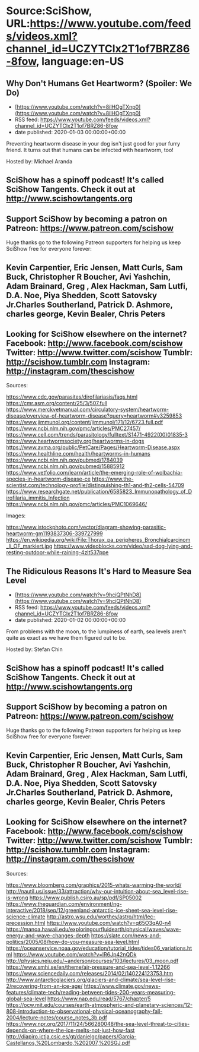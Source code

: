 # Source:SciShow, URL:https://www.youtube.com/feeds/videos.xml?channel_id=UCZYTClx2T1of7BRZ86-8fow, language:en-US

## Why Don't Humans Get Heartworm? (Spoiler: We Do)
 - [https://www.youtube.com/watch?v=8ilHOgTXnp0](https://www.youtube.com/watch?v=8ilHOgTXnp0)
 - RSS feed: https://www.youtube.com/feeds/videos.xml?channel_id=UCZYTClx2T1of7BRZ86-8fow
 - date published: 2020-01-03 00:00:00+00:00

Preventing heartworm disease in your dog isn't just good for your furry friend. It turns out that humans can be infected with heartworm, too!

Hosted by: Michael Aranda

SciShow has a spinoff podcast! It's called SciShow Tangents. Check it out at http://www.scishowtangents.org
----------
Support SciShow by becoming a patron on Patreon: https://www.patreon.com/scishow
----------
Huge thanks go to the following Patreon supporters for helping us keep SciShow free for everyone forever:

Kevin Carpentier, Eric Jensen, Matt Curls, Sam Buck, Christopher R Boucher, Avi Yashchin, Adam Brainard, Greg , Alex Hackman, Sam Lutfi, D.A. Noe, Piya Shedden, Scott Satovsky Jr.Charles Southerland, Patrick D. Ashmore, charles george, Kevin Bealer, Chris Peters
----------
Looking for SciShow elsewhere on the internet?
Facebook: http://www.facebook.com/scishow
Twitter: http://www.twitter.com/scishow
Tumblr: http://scishow.tumblr.com
Instagram: http://instagram.com/thescishow
----------
Sources:

https://www.cdc.gov/parasites/dirofilariasis/faqs.html
https://cmr.asm.org/content/25/3/507.full
https://www.merckvetmanual.com/circulatory-system/heartworm-disease/overview-of-heartworm-disease?query=heartworm#v3259853
https://www.jimmunol.org/content/jimmunol/171/12/6723.full.pdf
https://www.ncbi.nlm.nih.gov/pmc/articles/PMC27457/
https://www.cell.com/trends/parasitology/fulltext/S1471-4922(00)01835-3
https://www.heartwormsociety.org/heartworms-in-dogs
https://www.avma.org/public/PetCare/Pages/Heartworm-Disease.aspx
https://www.healthline.com/health/heartworms-in-humans
https://www.ncbi.nlm.nih.gov/pubmed/1784039
https://www.ncbi.nlm.nih.gov/pubmed/15885912
https://www.vetfolio.com/learn/article/the-emerging-role-of-wolbachia-species-in-heartworm-disease-ce
https://www.the-scientist.com/technology-profile/distinguishing-th1-and-th2-cells-54709
https://www.researchgate.net/publication/6585823_Immunopathology_of_Dirofilaria_immitis_Infection
https://www.ncbi.nlm.nih.gov/pmc/articles/PMC1069646/

Images:

https://www.istockphoto.com/vector/diagram-showing-parasitic-heartworm-gm1193837306-339727999
https://en.wikipedia.org/wiki/File:Thorax_pa_peripheres_Bronchialcarcinom_li_OF_markiert.jpg
https://www.videoblocks.com/video/sad-dog-lying-and-resting-outdoor-while-raining-4zlt537ppe

## The Ridiculous Reasons It's Hard to Measure Sea Level
 - [https://www.youtube.com/watch?v=9hciQPtNhD8](https://www.youtube.com/watch?v=9hciQPtNhD8)
 - RSS feed: https://www.youtube.com/feeds/videos.xml?channel_id=UCZYTClx2T1of7BRZ86-8fow
 - date published: 2020-01-02 00:00:00+00:00

From problems with the moon, to the lumpiness of earth, sea levels aren't quite as exact as we have them figured out to be.

Hosted by: Stefan Chin

SciShow has a spinoff podcast! It's called SciShow Tangents. Check it out at http://www.scishowtangents.org
----------
Support SciShow by becoming a patron on Patreon: https://www.patreon.com/scishow
----------
Huge thanks go to the following Patreon supporters for helping us keep SciShow free for everyone forever:

Kevin Carpentier, Eric Jensen, Matt Curls, Sam Buck, Christopher R Boucher, Avi Yashchin, Adam Brainard, Greg , Alex Hackman, Sam Lutfi, D.A. Noe, Piya Shedden, Scott Satovsky Jr.Charles Southerland, Patrick D. Ashmore, charles george, Kevin Bealer, Chris Peters
----------
Looking for SciShow elsewhere on the internet?
Facebook: http://www.facebook.com/scishow
Twitter: http://www.twitter.com/scishow
Tumblr: http://scishow.tumblr.com
Instagram: http://instagram.com/thescishow
----------
Sources:

https://www.bloomberg.com/graphics/2015-whats-warming-the-world/
http://nautil.us/issue/33/attraction/why-our-intuition-about-sea_level-rise-is-wrong
https://www.publish.csiro.au/sp/pdf/SP05002
https://www.theguardian.com/environment/ng-interactive/2018/sep/12/greenland-antarctic-ice-sheet-sea-level-rise-science-climate
http://astro.wsu.edu/worthey/astro/html/lec-precession.html
https://www.youtube.com/watch?v=q65O3qA0-n4
https://manoa.hawaii.edu/exploringourfluidearth/physical/waves/wave-energy-and-wave-changes-depth
https://slate.com/news-and-politics/2005/08/how-do-you-measure-sea-level.html
https://oceanservice.noaa.gov/education/tutorial_tides/tides06_variations.html
https://www.youtube.com/watch?v=lR6Jp42nQDk
http://physics.neiu.edu/~anderson/courses/103/lectures/03_moon.pdf
https://www.smhi.se/en/theme/air-pressure-and-sea-level-1.12266
https://www.sciencedaily.com/releases/2014/02/140224123753.htm
http://www.antarcticglaciers.org/glaciers-and-climate/sea-level-rise-2/recovering-from-an-ice-age/
https://www.climate.gov/news-features/climate-tech/reading-between-tides-200-years-measuring-global-sea-level
https://www.nap.edu/read/5767/chapter/5
https://ocw.mit.edu/courses/earth-atmospheric-and-planetary-sciences/12-808-introduction-to-observational-physical-oceanography-fall-2004/lecture-notes/course_notes_3b.pdf
https://www.npr.org/2017/11/24/566280048/the-sea-level-threat-to-cities-depends-on-where-the-ice-melts-not-just-how-fast
http://diapiro.ictja.csic.es/gt/danielgc/papers/Garcia-Castellanos,%20Lombardo,%202007,%20SGJ.pdf

